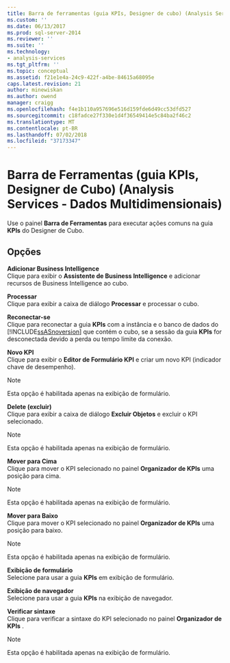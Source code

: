 ```yaml
---
title: Barra de ferramentas (guia KPIs, Designer de cubo) (Analysis Services - dados multidimensionais) | Microsoft Docs
ms.custom: ''
ms.date: 06/13/2017
ms.prod: sql-server-2014
ms.reviewer: ''
ms.suite: ''
ms.technology:
- analysis-services
ms.tgt_pltfrm: ''
ms.topic: conceptual
ms.assetid: f21e1e4a-24c9-422f-a4be-84615a68095e
caps.latest.revision: 21
author: minewiskan
ms.author: owend
manager: craigg
ms.openlocfilehash: f4e1b110a957696e516d159fde6d49cc53dfd527
ms.sourcegitcommit: c18fadce27f330e1d4f36549414e5c84ba2f46c2
ms.translationtype: MT
ms.contentlocale: pt-BR
ms.lasthandoff: 07/02/2018
ms.locfileid: "37173347"
---
```

# <a name="toolbar-kpis-tab-cube-designer-analysis-services---multidimensional-data"></a>Barra de Ferramentas (guia KPIs, Designer de Cubo) (Analysis Services - Dados Multidimensionais)
  Use o painel **Barra de Ferramentas** para executar ações comuns na guia **KPIs** do Designer de Cubo.  
  
## <a name="options"></a>Opções  
 **Adicionar Business Intelligence**  
 Clique para exibir o **Assistente de Business Intelligence** e adicionar recursos de Business Intelligence ao cubo.  
  
 **Processar**  
 Clique para exibir a caixa de diálogo **Processar** e processar o cubo.  
  
 **Reconectar-se**  
 Clique para reconectar a guia **KPIs** com a instância e o banco de dados do [!INCLUDE[ssASnoversion](../includes/ssasnoversion-md.md)] que contém o cubo, se a sessão da guia **KPIs** for desconectada devido a perda ou tempo limite da conexão.  
  
 **Novo KPI**  
 Clique para exibir o **Editor de Formulário KPI** e criar um novo KPI (indicador chave de desempenho).  
  
> [!NOTE]  
>  Esta opção é habilitada apenas na exibição de formulário.  
  
 **Delete (excluir)**  
 Clique para exibir a caixa de diálogo **Excluir Objetos** e excluir o KPI selecionado.  
  
> [!NOTE]  
>  Esta opção é habilitada apenas na exibição de formulário.  
  
 **Mover para Cima**  
 Clique para mover o KPI selecionado no painel **Organizador de KPIs** uma posição para cima.  
  
> [!NOTE]  
>  Esta opção é habilitada apenas na exibição de formulário.  
  
 **Mover para Baixo**  
 Clique para mover o KPI selecionado no painel **Organizador de KPIs** uma posição para baixo.  
  
> [!NOTE]  
>  Esta opção é habilitada apenas na exibição de formulário.  
  
 **Exibição de formulário**  
 Selecione para usar a guia **KPIs** em exibição de formulário.  
  
 **Exibição de navegador**  
 Selecione para usar a guia **KPIs** na exibição de navegador.  
  
 **Verificar sintaxe**  
 Clique para verificar a sintaxe do KPI selecionado no painel **Organizador de KPIs** .  
  
> [!NOTE]  
>  Esta opção é habilitada apenas na exibição de formulário.  
  
  
